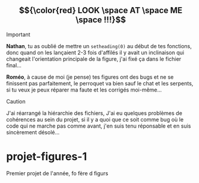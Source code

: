 ## $${\color{red} LOOK \space AT \space ME \space !!!}$$
> [!IMPORTANT]
> **Nathan**, tu as oublié de mettre un `setheading(0)` au début de tes fonctions, donc quand on les lançaient 2-3 fois d'affilés il y avait un inclinaison qui changeait l'orientation principale de la figure, j'ai fixé ça dans le fichier final...
> 
> **Roméo**, à cause de moi (je pense) tes figures ont des bugs et ne se finissent pas parfaitement, le perroquet va bien sauf le chat et les serpents, si tu veux je peux réparer ma faute et les corrigés moi-même...

> [!CAUTION]
>J'ai réarrangé la hiérarchie des fichiers, 
>J'ai eu quelques problèmes de cohérences au sein du projet, si il y a quoi que ce soit comme bug où le code qui ne marche pas comme avant, j'en suis tenu réponsable et en suis sincèrement désolé...
# projet-figures-1
Premier projet de l'année, fo fère d figurs
